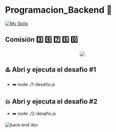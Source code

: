 # Programacion_Backend :wine_glass:

[![My Skills](https://skillicons.dev/icons?i=js,nodejs)](https://skillicons.dev)

## Comisión :three: :nine: :seven: :five: :zero:

<p align="center">
<img src="https://img.shields.io/badge/STATUS-EN%20DESAROLLO-green">
</p>

## :hotsprings: Abri y ejecuta el desafio #1

- :arrow_right: node ./1-desafio.js

## :boom: Abri y ejecuta el desafio #2

- :arrow_right: node ./2-desafio.js

![back-end dev](https://preview.redd.it/84iuborlqbf81.jpg?auto=webp&s=6d0c1c8235344d422b962126685915599415e838)

